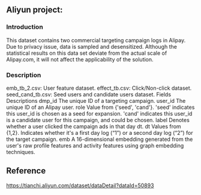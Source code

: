 
## Aliyun project:

### Introduction
This dataset contains two commercial targeting campaign logs in Alipay. Due to privacy issue, data is sampled and desensitized. Although the statistical results on this data set deviate from the actual scale of Alipay.com, it will not affect the applicability of the solution.


### Description
emb_tb_2.csv: User feature dataset.
effect_tb.csv: Click/Non-click dataset.
seed_cand_tb.csv: Seed users and candidate users dataset.
Fields	Descriptions
dmp_id	The unique ID of a targeting campaign.
user_id	The unique ID of an Alipay user.
role	Value from {'seed', 'cand'}. 'seed' indicates this user_id is chosen as a seed for expansion. 'cand' indicates this user_id is a candidate user for this campaign, and could be chosen.
label	Denotes whether a user clicked the campaign ads in that day dt.
dt	Values from {1,2}. Indicates whether it's a first day log (“1”) or a second day log (“2”) for the target campaign.
emb	A 16-dimensional embedding generated from the user's raw profile features and activity features using graph embedding techniques.

## Reference
https://tianchi.aliyun.com/dataset/dataDetail?dataId=50893

